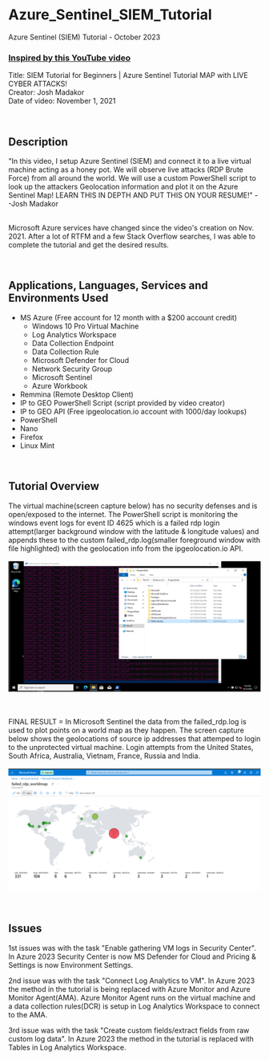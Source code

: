 # Azure_Sentinel_SIEM_Tutorial

Azure Sentinel (SIEM) Tutorial - October 2023

 ### [Inspired by this YouTube video](https://www.youtube.com/watch?v=RoZeVbbZ0o0)
 Title:  SIEM Tutorial for Beginners | Azure Sentinel Tutorial MAP with LIVE CYBER ATTACKS!<br>
 Creator: Josh Madakor<br>
 Date of video: November 1, 2021
 
<br>
<h2>Description</h2>

"In this video, I setup Azure Sentinel (SIEM) and connect it to a live virtual machine acting as a honey pot. We will observe live attacks (RDP Brute Force) from all around the world. We will use a custom PowerShell script to look up the attackers Geolocation information and plot it on the Azure Sentinel Map! LEARN THIS IN DEPTH AND PUT THIS ON YOUR RESUME!" --Josh Madakor<br><br>

Microsoft Azure services have changed since the video's creation on Nov. 2021. After a lot of RTFM and a few Stack Overflow searches, I was able to complete the tutorial and get the desired results.

<br>
<h2>Applications, Languages, Services and Environments Used</h2>

- MS Azure (Free account for 12 month with a $200 account credit)
    - Windows 10 Pro Virtual Machine
    - Log Analytics Workspace    
    - Data Collection Endpoint
    - Data Collection Rule
    - Microsoft Defender for Cloud
    - Network Security Group
    - Microsoft Sentinel
    - Azure Workbook
- Remmina (Remote Desktop Client)
- IP to GEO PowerShell Script (script provided by video creator)
- IP to GEO API (Free ipgeolocation.io account with 1000/day lookups)
- PowerShell
- Nano
- Firefox
- Linux Mint

<br>
<h2>Tutorial Overview</h2>

<p align="left">
 
The virtual machine(screen capture below) has no security defenses and is open/exposed to the internet. The PowerShell script is monitoring the windows event logs for event ID 4625 which is a failed rdp login attempt(larger background window with the latitude & longitude values) and appends these to the custom failed_rdp.log(smaller foreground window with file highlighted) with the geolocation info from the ipgeolocation.io API. <br>
<br>
<img src="/images/win10vm.png" alt="win10vm_screenshot"/>
<br>
<br>
<br>
 
FINAL RESULT = In Microsoft Sentinel the data from the failed_rdp.log is used to plot points on a world map as they happen. The screen capture below shows the geolocations of source ip addresses that attemped to login to the unprotected virtual machine. Login attempts from the United States, South Africa, Australia, Vietnam, France, Russia and India.<br> 
<br>
<img src="/images/world_map.png" alt="world_map_screenshot"/>
<br>

</p>

<br>
<h2>Issues</h2>

1st issues was with the task "Enable gathering VM logs in Security Center". In Azure 2023 Security Center is now MS Defender for Cloud and Pricing & Settings is now Environment Settings.

2nd issue was with the task "Connect Log Analytics to VM". In Azure 2023 the method in the tutorial is being replaced with Azure Monitor and Azure Monitor Agent(AMA). Azure Monitor Agent runs on the virtual machine and a data collection rules(DCR) is setup in Log Analytics Workspace to connect to the AMA.

3rd issue was with the task "Create custom fields/extract fields from raw custom log data". In Azure 2023 the method in the tutorial is replaced with Tables in Log Analytics Workspace.
